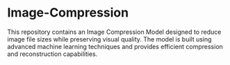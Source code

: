 # Image-Compression
This repository contains an Image Compression Model designed to reduce image file sizes while preserving visual quality. The model is built using advanced machine learning techniques and provides efficient compression and reconstruction capabilities.
